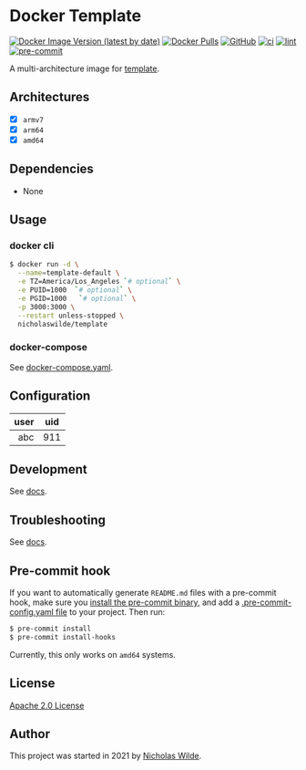 # Docker Template
[![Docker Image Version (latest by date)](https://img.shields.io/docker/v/nicholaswilde/template)](https://hub.docker.com/r/nicholaswilde/template)
[![Docker Pulls](https://img.shields.io/docker/pulls/nicholaswilde/template)](https://hub.docker.com/r/nicholaswilde/template)
[![GitHub](https://img.shields.io/github/license/nicholaswilde/docker-template)](./LICENSE)
[![ci](https://github.com/nicholaswilde/docker-template/workflows/ci/badge.svg)](https://github.com/nicholaswilde/docker-template/actions?query=workflow%3Aci)
[![lint](https://github.com/nicholaswilde/docker-template/workflows/lint/badge.svg?branch=main)](https://github.com/nicholaswilde/docker-template/actions?query=workflow%3Alint)
[![pre-commit](https://img.shields.io/badge/pre--commit-enabled-brightgreen?logo=pre-commit&logoColor=white)](https://github.com/pre-commit/pre-commit)

A multi-architecture image for [template](https://github.com/nicholaswilde/docker-template).

## Architectures

* [x] `armv7`
* [x] `arm64`
* [x] `amd64`

## Dependencies

* None

## Usage
### docker cli

```bash
$ docker run -d \
  --name=template-default \
  -e TZ=America/Los_Angeles `# optional` \
  -e PUID=1000  `# optional` \
  -e PGID=1000   `# optional` \
  -p 3000:3000 \
  --restart unless-stopped \
  nicholaswilde/template
```

### docker-compose

See [docker-compose.yaml](./docker-compose.yaml).

## Configuration

|user | uid |
|----:|:---:|
| abc | 911 |

## Development

See [docs](https://nicholaswilde.io/docker-docs/development/).

## Troubleshooting

See [docs](https://nicholaswilde.io/docker-docs/troubleshooting/).

## Pre-commit hook

If you want to automatically generate `README.md` files with a pre-commit hook, make sure you
[install the pre-commit binary](https://pre-commit.com/#install), and add a [.pre-commit-config.yaml file](./.pre-commit-config.yaml)
to your project. Then run:

```bash
$ pre-commit install
$ pre-commit install-hooks
```
Currently, this only works on `amd64` systems.

## License

[Apache 2.0 License](./LICENSE)

## Author
This project was started in 2021 by [Nicholas Wilde](https://github.com/nicholaswilde/).
